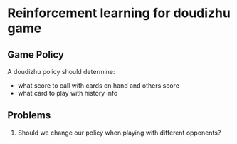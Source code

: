 # Reinforcement learning for doudizhu game

## Game Policy

A doudizhu policy should determine:
- what score to call with cards on hand and others score
- what card to play with history info

## Problems

1. Should we change our policy when playing with different opponents?
